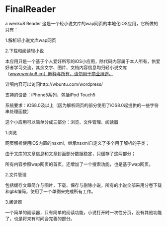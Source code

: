 # FinalReader
a wenku8 Reader
这是一个轻小说文库的wap网页的本地化iOS应用，它所做的只有：

1.解析轻小说文库wap网页

2.下载和阅读轻小说

本应用只是一个基于个人爱好所写的iOS小应用，除代码内容属于本人所有，供爱好者学习交流，其余文字、图片、文档内容信息均归轻小说文库（www.wenku8.cn）解释与所有，请勿用于商业用途。

详细内容可以访问http://wbuntu.com/wordpress/

支持的设备：iPhone5系列，包括iPod Touch5

系统要求：iOS8.0及以上（因为解析网页的部分使用了iOS8.0起提供的一些字符串处理函数）

这个小应用可以简单分成三部分：浏览、文件管理、阅读器

1.浏览

网页解析使用iOS内置的nsxml，继承nsxml自定义了多个用于解析的子类；

由于文库的文章信息和文章封面部分数据稳定，只缓存了这两部分；

所有内容参照wap网页的首页，还增加了一个搜索功能，也是基于wap网页。

2.文件管理

包括缓存文章简介与图片，下载、保存与删除小说，所有的小说全部采用分卷下载和gbk编码，使用了一个单例来完成所有工作。

3.阅读器

一个简单的阅读器，只有简单的阅读功能，小说打开时一次性分页，没有其他功能了，也是将来有时间会完善的部分。

